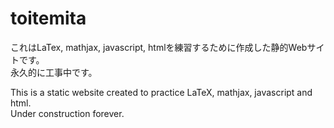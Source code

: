 # toitemita  

これはLaTex, mathjax, javascript, htmlを練習するために作成した静的Webサイトです。  
永久的に工事中です。  

This is a static website created to practice LaTeX, mathjax, javascript and html.   
Under construction forever.  
